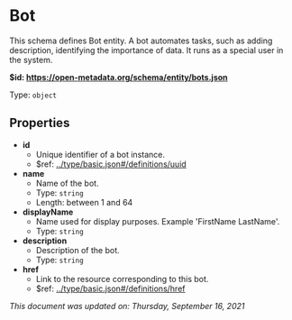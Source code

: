 # Bot

This schema defines Bot entity. A bot automates tasks, such as adding description, identifying the importance of data. It runs as a special user in the system.

**$id: https://open-metadata.org/schema/entity/bots.json**

Type: `object`

## Properties
 - **id**
   - Unique identifier of a bot instance.
   - $ref: [../type/basic.json#/definitions/uuid](../types/basic.md#uuid)
 - **name**
   - Name of the bot.
   - Type: `string`
   - Length: between 1 and 64
 - **displayName**
   - Name used for display purposes. Example 'FirstName LastName'.
   - Type: `string`
 - **description**
   - Description of the bot.
   - Type: `string`
 - **href**
   - Link to the resource corresponding to this bot.
   - $ref: [../type/basic.json#/definitions/href](../types/basic.md#href)

_This document was updated on: Thursday, September 16, 2021_